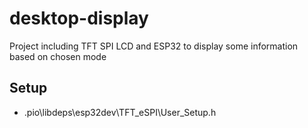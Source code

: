# desktop-display
Project including TFT SPI LCD and ESP32 to display some information based on chosen mode

## Setup
- .pio\libdeps\esp32dev\TFT_eSPI\User_Setup.h
